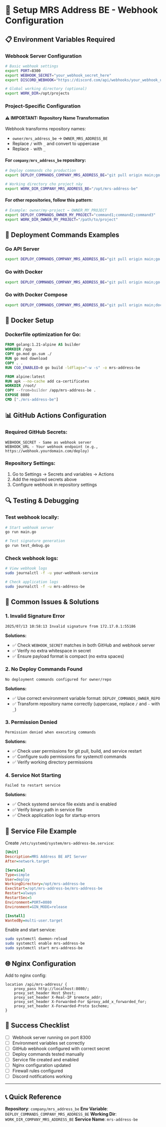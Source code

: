 # 🚀 Setup MRS Address BE - Webhook Configuration

## 📋 Environment Variables Required

### Webhook Server Configuration
```bash
# Basic webhook settings
export PORT=8300
export WEBHOOK_SECRET="your_webhook_secret_here"
export DISCORD_WEBHOOK="https://discord.com/api/webhooks/your_webhook_url"

# Global working directory (optional)
export WORK_DIR=/opt/projects
```

### Project-Specific Configuration

#### ⚠️ **IMPORTANT**: Repository Name Transformation
Webhook transforms repository names:
- `owner/mrs_address_be` → `OWNER_MRS_ADDRESS_BE`
- Replace `/` with `_` and convert to uppercase
- Replace `-` with `_`

#### For `company/mrs_address_be` repository:
```bash
# Deploy commands cho production
export DEPLOY_COMMANDS_COMPANY_MRS_ADDRESS_BE="git pull origin main;go mod tidy;go build -o mrs-address-be;sudo systemctl restart mrs-address-be"

# Working directory cho project này
export WORK_DIR_COMPANY_MRS_ADDRESS_BE="/opt/mrs-address-be"
```

#### For other repositories, follow this pattern:
```bash
# Example: owner/my-project → OWNER_MY_PROJECT
export DEPLOY_COMMANDS_OWNER_MY_PROJECT="command1;command2;command3"
export WORK_DIR_OWNER_MY_PROJECT="/path/to/project"
```

## 🔧 Deployment Commands Examples

### Go API Server
```bash
export DEPLOY_COMMANDS_COMPANY_MRS_ADDRESS_BE="git pull origin main;go mod tidy;go test ./...;go build -o mrs-address-be;sudo systemctl restart mrs-address-be"
```

### Go with Docker
```bash
export DEPLOY_COMMANDS_COMPANY_MRS_ADDRESS_BE="git pull origin main;go mod download;docker build -t mrs-address-be .;docker stop mrs-address-be || true;docker run -d --name mrs-address-be -p 8080:8080 mrs-address-be"
```

### Go with Docker Compose
```bash
export DEPLOY_COMMANDS_COMPANY_MRS_ADDRESS_BE="git pull origin main;docker-compose down;docker-compose build;docker-compose up -d"
```

## 🐳 Docker Setup

### Dockerfile optimization for Go:
```dockerfile
FROM golang:1.21-alpine AS builder
WORKDIR /app
COPY go.mod go.sum ./
RUN go mod download
COPY . .
RUN CGO_ENABLED=0 go build -ldflags="-w -s" -o mrs-address-be

FROM alpine:latest
RUN apk --no-cache add ca-certificates
WORKDIR /root/
COPY --from=builder /app/mrs-address-be .
EXPOSE 8080
CMD ["./mrs-address-be"]
```

## 📊 GitHub Actions Configuration

### Required GitHub Secrets:
```
WEBHOOK_SECRET - Same as webhook server
WEBHOOK_URL - Your webhook endpoint (e.g., https://webhook.yourdomain.com/deploy)
```

### Repository Settings:
1. Go to Settings → Secrets and variables → Actions
2. Add the required secrets above
3. Configure webhook in repository settings

## 🔍 Testing & Debugging

### Test webhook locally:
```bash
# Start webhook server
go run main.go

# Test signature generation
go run test_debug.go
```

### Check webhook logs:
```bash
# View webhook logs
sudo journalctl -f -u your-webhook-service

# Check application logs
sudo journalctl -f -u mrs-address-be
```

## 🚨 Common Issues & Solutions

### 1. **Invalid Signature Error**
```
2025/07/13 10:58:13 Invalid signature from 172.17.0.1:55186
```

**Solutions:**
- ✅ Check `WEBHOOK_SECRET` matches in both GitHub and webhook server
- ✅ Verify no extra whitespace in secret
- ✅ Ensure payload format is compact (no extra spaces)

### 2. **No Deploy Commands Found**
```
No deployment commands configured for owner/repo
```

**Solutions:**
- ✅ Use correct environment variable format: `DEPLOY_COMMANDS_OWNER_REPO`
- ✅ Transform repository name correctly (uppercase, replace `/` and `-` with `_`)

### 3. **Permission Denied**
```
Permission denied when executing commands
```

**Solutions:**
- ✅ Check user permissions for git pull, build, and service restart
- ✅ Configure sudo permissions for systemctl commands
- ✅ Verify working directory permissions

### 4. **Service Not Starting**
```
Failed to restart service
```

**Solutions:**
- ✅ Check systemd service file exists and is enabled
- ✅ Verify binary path in service file
- ✅ Check application logs for startup errors

## 📝 Service File Example

Create `/etc/systemd/system/mrs-address-be.service`:
```ini
[Unit]
Description=MRS Address BE API Server
After=network.target

[Service]
Type=simple
User=deploy
WorkingDirectory=/opt/mrs-address-be
ExecStart=/opt/mrs-address-be/mrs-address-be
Restart=always
RestartSec=5
Environment=PORT=8080
Environment=GIN_MODE=release

[Install]
WantedBy=multi-user.target
```

Enable and start service:
```bash
sudo systemctl daemon-reload
sudo systemctl enable mrs-address-be
sudo systemctl start mrs-address-be
```

## 🌐 Nginx Configuration

Add to nginx config:
```nginx
location /api/mrs-address/ {
    proxy_pass http://localhost:8080/;
    proxy_set_header Host $host;
    proxy_set_header X-Real-IP $remote_addr;
    proxy_set_header X-Forwarded-For $proxy_add_x_forwarded_for;
    proxy_set_header X-Forwarded-Proto $scheme;
}
```

## 🎯 Success Checklist

- [ ] Webhook server running on port 8300
- [ ] Environment variables set correctly
- [ ] GitHub webhook configured with correct secret
- [ ] Deploy commands tested manually
- [ ] Service file created and enabled
- [ ] Nginx configuration updated
- [ ] Firewall rules configured
- [ ] Discord notifications working

---

## 📞 Quick Reference

**Repository**: `company/mrs_address_be`
**Env Variable**: `DEPLOY_COMMANDS_COMPANY_MRS_ADDRESS_BE`
**Working Dir**: `WORK_DIR_COMPANY_MRS_ADDRESS_BE`
**Service Name**: `mrs-address-be` 
